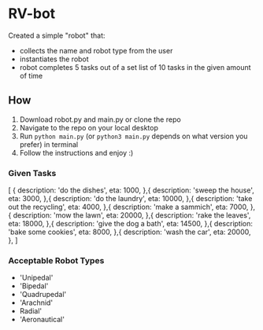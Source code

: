 # RV-bot

Created a simple "robot" that:
- collects the name and robot type from the user
- instantiates the robot
- robot completes 5 tasks out of a set list of 10 tasks in the given amount of time

## How
1. Download robot.py and main.py or clone the repo
2. Navigate to the repo on your local desktop
3. Run `python main.py` (or `python3 main.py` depends on what version you prefer) in terminal
4. Follow the instructions and enjoy :)

### Given Tasks
[  {
    description: 'do the dishes',
    eta: 1000,
  },{
    description: 'sweep the house',
    eta: 3000,
  },{
    description: 'do the laundry',
    eta: 10000,
  },{
    description: 'take out the recycling',
    eta: 4000,
  },{
    description: 'make a sammich',
    eta: 7000,
  },{
    description: 'mow the lawn',
    eta: 20000,
  },{
    description: 'rake the leaves',
    eta: 18000,
  },{
    description: 'give the dog a bath',
    eta: 14500,
  },{
    description: 'bake some cookies',
    eta: 8000,
  },{
    description: 'wash the car',
    eta: 20000,
  },
]

### Acceptable Robot Types
  - 'Unipedal'
  - 'Bipedal'
  - 'Quadrupedal'
  - 'Arachnid'
  - Radial'
  - 'Aeronautical'
